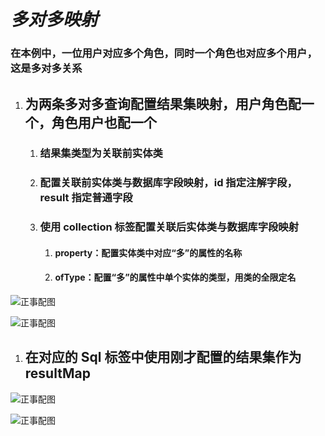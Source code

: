 # ***多对多映射***

### **在本例中，一位用户对应多个角色，同时一个角色也对应多个用户，这是多对多关系**

1. ## 为两条多对多查询配置结果集映射，用户角色配一个，角色用户也配一个

   1. ### 结果集类型为关联前实体类

   2. ### 配置关联前实体类与数据库字段映射，id 指定注解字段，result 指定普通字段

   3. ### 使用 collection 标签配置关联后实体类与数据库字段映射

      1. #### property：配置实体类中对应“多”的属性的名称

      2. #### ofType：配置“多”的属性中单个实体的类型，用类的全限定名 

![正事配图](https://github.com/NoMoreThanAWord/SpringFamilyBucket/raw/master/Resource/IMG/078.jpg)

![正事配图](https://github.com/NoMoreThanAWord/SpringFamilyBucket/raw/master/Resource/IMG/079.jpg)

1. ## 在对应的 Sql 标签中使用刚才配置的结果集作为 resultMap

![正事配图](https://github.com/NoMoreThanAWord/SpringFamilyBucket/raw/master/Resource/IMG/081.jpg)

![正事配图](https://github.com/NoMoreThanAWord/SpringFamilyBucket/raw/master/Resource/IMG/081.jpg)
